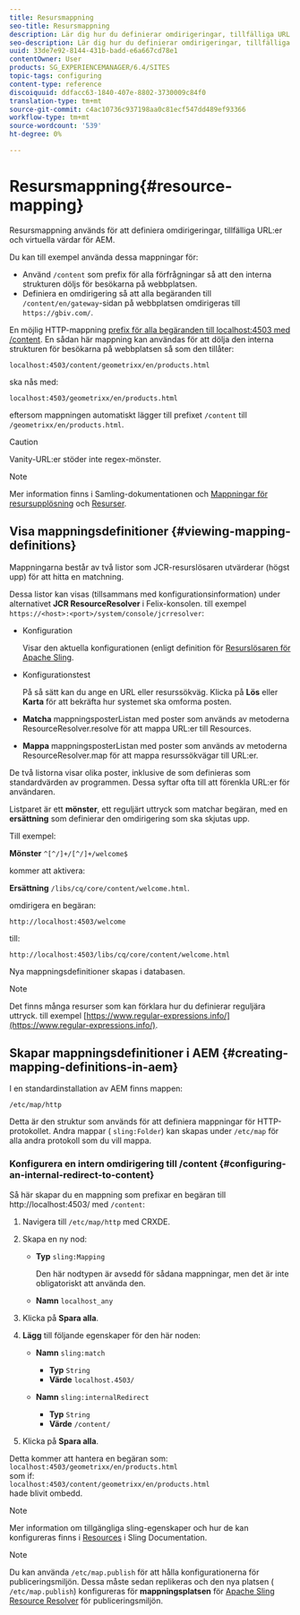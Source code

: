 ```yaml
---
title: Resursmappning
seo-title: Resursmappning
description: Lär dig hur du definierar omdirigeringar, tillfälliga URL:er och virtuella värdar för AEM genom att använda resursmappning.
seo-description: Lär dig hur du definierar omdirigeringar, tillfälliga URL:er och virtuella värdar för AEM genom att använda resursmappning.
uuid: 33de7e92-8144-431b-badd-e6a667cd78e1
contentOwner: User
products: SG_EXPERIENCEMANAGER/6.4/SITES
topic-tags: configuring
content-type: reference
discoiquuid: ddfacc63-1840-407e-8802-3730009c84f0
translation-type: tm+mt
source-git-commit: c4ac10736c937198aa0c81ecf547dd489ef93366
workflow-type: tm+mt
source-wordcount: '539'
ht-degree: 0%

---
```



# Resursmappning{#resource-mapping}

Resursmappning används för att definiera omdirigeringar, tillfälliga URL:er och virtuella värdar för AEM.

Du kan till exempel använda dessa mappningar för:

* Använd `/content` som prefix för alla förfrågningar så att den interna strukturen döljs för besökarna på webbplatsen.
* Definiera en omdirigering så att alla begäranden till `/content/en/gateway`-sidan på webbplatsen omdirigeras till `https://gbiv.com/`.

En möjlig HTTP-mappning [prefix för alla begäranden till localhost:4503 med /content](#configuring-an-internal-redirect-to-content). En sådan här mappning kan användas för att dölja den interna strukturen för besökarna på webbplatsen så som den tillåter:

`localhost:4503/content/geometrixx/en/products.html`

ska nås med:

`localhost:4503/geometrixx/en/products.html`

eftersom mappningen automatiskt lägger till prefixet `/content` till `/geometrixx/en/products.html`.

>[!CAUTION]
>
>Vanity-URL:er stöder inte regex-mönster.

>[!NOTE]
>
>Mer information finns i Samling-dokumentationen och [Mappningar för resursupplösning](https://sling.apache.org/site/resources.html) och [Resurser](https://sling.apache.org/site/mappings-for-resource-resolution.html).

## Visa mappningsdefinitioner {#viewing-mapping-definitions}

Mappningarna består av två listor som JCR-resurslösaren utvärderar (högst upp) för att hitta en matchning.

Dessa listor kan visas (tillsammans med konfigurationsinformation) under alternativet **JCR ResourceResolver** i Felix-konsolen. till exempel `https://<host>:<port>/system/console/jcrresolver`:

* Konfiguration

   Visar den aktuella konfigurationen (enligt definition för [Resurslösaren för Apache Sling](/help/sites-deploying/osgi-configuration-settings.md).

* Konfigurationstest

   På så sätt kan du ange en URL eller resurssökväg. Klicka på **Lös** eller **Karta** för att bekräfta hur systemet ska omforma posten.

* **Matcha**
mappningsposterListan med poster som används av metoderna ResourceResolver.resolve för att mappa URL:er till Resources.

* **Mappa**
mappningsposterListan med poster som används av metoderna ResourceResolver.map för att mappa resurssökvägar till URL:er.

De två listorna visar olika poster, inklusive de som definieras som standardvärden av programmen. Dessa syftar ofta till att förenkla URL:er för användaren.

Listparet är ett **mönster**, ett reguljärt uttryck som matchar begäran, med en **ersättning** som definierar den omdirigering som ska skjutas upp.

Till exempel:

**Mönster** `^[^/]+/[^/]+/welcome$`

kommer att aktivera:

**Ersättning** `/libs/cq/core/content/welcome.html`.

omdirigera en begäran:

`http://localhost:4503/welcome`

till:

`http://localhost:4503/libs/cq/core/content/welcome.html`

Nya mappningsdefinitioner skapas i databasen.

>[!NOTE]
>
>Det finns många resurser som kan förklara hur du definierar reguljära uttryck. till exempel [https://www.regular-expressions.info/](https://www.regular-expressions.info/).

## Skapar mappningsdefinitioner i AEM {#creating-mapping-definitions-in-aem}

I en standardinstallation av AEM finns mappen:

`/etc/map/http`

Detta är den struktur som används för att definiera mappningar för HTTP-protokollet. Andra mappar ( `sling:Folder`) kan skapas under `/etc/map` för alla andra protokoll som du vill mappa.

### Konfigurera en intern omdirigering till /content {#configuring-an-internal-redirect-to-content}

Så här skapar du en mappning som prefixar en begäran till http://localhost:4503/ med `/content`:

1. Navigera till `/etc/map/http` med CRXDE.

1. Skapa en ny nod:

   * **Typ** `sling:Mapping`

      Den här nodtypen är avsedd för sådana mappningar, men det är inte obligatoriskt att använda den.

   * **Namn** `localhost_any`

1. Klicka på **Spara alla**.
1. **Lägg** till följande egenskaper för den här noden:

   * **Namn** `sling:match`

      * **Typ** `String`
      * **Värde** `localhost.4503/`
   * **Namn** `sling:internalRedirect`

      * **Typ** `String`
      * **Värde** `/content/`


1. Klicka på **Spara alla**.

Detta kommer att hantera en begäran som:\
`localhost:4503/geometrixx/en/products.html`\
som if:\
`localhost:4503/content/geometrixx/en/products.html`\
hade blivit ombedd.

>[!NOTE]
>
>Mer information om tillgängliga sling-egenskaper och hur de kan konfigureras finns i [Resources](https://sling.apache.org/site/mappings-for-resource-resolution.html) i Sling Documentation.

>[!NOTE]
>
>Du kan använda `/etc/map.publish` för att hålla konfigurationerna för publiceringsmiljön. Dessa måste sedan replikeras och den nya platsen ( `/etc/map.publish`) konfigureras för **mappningsplatsen** för [Apache Sling Resource Resolver](/help/sites-deploying/osgi-configuration-settings.md#apacheslingresourceresolver) för publiceringsmiljön.

